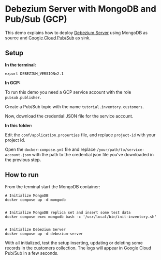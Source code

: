 # Debezium Server with MongoDB and Pub/Sub (GCP)

This demo explains how to deploy [Debezium Server](https://debezium.io/documentation/reference/operations/debezium-server.html) using MongoDB as source and [Google Cloud Pub/Sub](https://cloud.google.com/pubsub/docs) as sink.

## Setup

**In the terminal:**

```shell
export DEBEZIUM_VERSION=2.1
```

**In GCP:**

To run this demo you need a GCP service account with the role `pubsub.publisher`.

Create a Pub/Sub topic with the name `tutorial.inventory.customers`.

Now, download the credential JSON file for the service account.

**In this folder:**

Edit the `conf/application.properties` file, and replace `project-id` with your project id.

Open the `docker-compose.yml` file and replace `/your/path/to/service-account.json` with the path to the credential json file you've downloaded in the previous step.

## How to run

From the terminal start the MongoDB container:

```shell
# Initialize MongoDB
docker compose up -d mongodb


# Initialize MongoDB replica set and insert some test data
docker compose exec mongodb bash -c '/usr/local/bin/init-inventory.sh'


# Initialize Debezium Server
docker compose up -d debezium-server
```

With all initialized, test the setup inserting, updating or deleting some records in the customers collection. The logs will appear in Google Cloud Pub/Sub in a few seconds.
